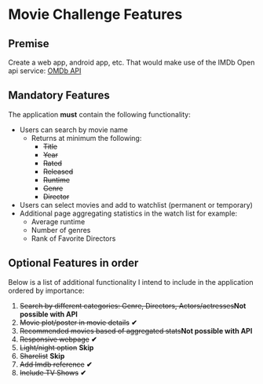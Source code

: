 # Movie Challenge Features

## Premise
Create a web app, android app, etc. That would make use of the IMDb Open api service: [OMDb API](http://www.omdbapi.com/)

## Mandatory Features
The application **must** contain the following functionality:
+ Users can search by movie name
  - Returns at minimum the following:
    * <strike>Title</strike>
    * <strike>Year</strike>
    * <strike>Rated</strike>
    * <strike>Released</strike>
    * <strike>Runtime</strike>
    * <strike>Genre</strike>
    * <strike>Director</strike>
+ Users can select movies and add to watchlist (permanent or temporary)
+ Additional page aggregating statistics in the watch list for example:
  - Average runtime
  - Number of genres
  - Rank of Favorite Directors

## Optional Features in order
Below is a list of additional functionality I intend to include in the application ordered by importance:
1. <strike>Search by different categories: Genre, Directors, Actors/actresses</strike>**Not possible with API**
2. <strike>Movie plot/poster in movie details</strike> **✔**
3. <strike>Recommended movies based of aggregated stats</strike>**Not possible with API**
4. <strike>Responsive webpage</strike> **✔**
5. <strike>Light/night option</strike> **Skip**
6. <strike>Sharelist</strike> **Skip**
6. <strike>Add Imdb reference</strike> **✔**
7. <strike>Include TV Shows</strike> **✔**